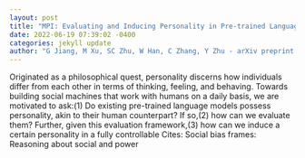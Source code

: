 ```yaml
--- 
layout: post 
title: "MPI: Evaluating and Inducing Personality in Pre-trained Language Models" 
date: 2022-06-19 07:39:02 -0400 
categories: jekyll update 
author: "G Jiang, M Xu, SC Zhu, W Han, C Zhang, Y Zhu - arXiv preprint arXiv:2206.07550, 2022" 
--- 
```

Originated as a philosophical quest, personality discerns how individuals differ from each other in terms of thinking, feeling, and behaving. Towards building social machines that work with humans on a daily basis, we are motivated to ask:(1) Do existing pre-trained language models possess personality, akin to their human counterpart? If so,(2) how can we evaluate them? Further, given this evaluation framework,(3) how can we induce a certain personality in a fully controllable Cites: Social bias frames: Reasoning about social and power